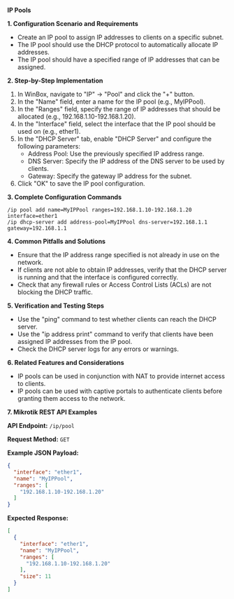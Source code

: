 **IP Pools**

**1. Configuration Scenario and Requirements**

- Create an IP pool to assign IP addresses to clients on a specific subnet.
- The IP pool should use the DHCP protocol to automatically allocate IP addresses.
- The IP pool should have a specified range of IP addresses that can be assigned.

**2. Step-by-Step Implementation**

1. In WinBox, navigate to "IP" -> "Pool" and click the "+" button.
2. In the "Name" field, enter a name for the IP pool (e.g., MyIPPool).
3. In the "Ranges" field, specify the range of IP addresses that should be allocated (e.g., 192.168.1.10-192.168.1.20).
4. In the "Interface" field, select the interface that the IP pool should be used on (e.g., ether1).
5. In the "DHCP Server" tab, enable "DHCP Server" and configure the following parameters:
   - Address Pool: Use the previously specified IP address range.
   - DNS Server: Specify the IP address of the DNS server to be used by clients.
   - Gateway: Specify the gateway IP address for the subnet.
6. Click "OK" to save the IP pool configuration.

**3. Complete Configuration Commands**

```
/ip pool add name=MyIPPool ranges=192.168.1.10-192.168.1.20 interface=ether1
/ip dhcp-server add address-pool=MyIPPool dns-server=192.168.1.1 gateway=192.168.1.1
```

**4. Common Pitfalls and Solutions**

- Ensure that the IP address range specified is not already in use on the network.
- If clients are not able to obtain IP addresses, verify that the DHCP server is running and that the interface is configured correctly.
- Check that any firewall rules or Access Control Lists (ACLs) are not blocking the DHCP traffic.

**5. Verification and Testing Steps**

- Use the "ping" command to test whether clients can reach the DHCP server.
- Use the "ip address print" command to verify that clients have been assigned IP addresses from the IP pool.
- Check the DHCP server logs for any errors or warnings.

**6. Related Features and Considerations**

- IP pools can be used in conjunction with NAT to provide internet access to clients.
- IP pools can be used with captive portals to authenticate clients before granting them access to the network.

**7. Mikrotik REST API Examples**

**API Endpoint:** `/ip/pool`

**Request Method:** `GET`

**Example JSON Payload:**

```json
{
  "interface": "ether1",
  "name": "MyIPPool",
  "ranges": [
    "192.168.1.10-192.168.1.20"
  ]
}
```

**Expected Response:**

```json
[
  {
    "interface": "ether1",
    "name": "MyIPPool",
    "ranges": [
      "192.168.1.10-192.168.1.20"
    ],
    "size": 11
  }
]
```